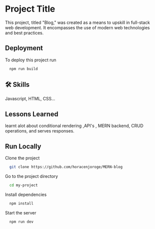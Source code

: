 # Project Title


This project, titled "Blog," was created as a means to upskill in full-stack web development. It encompasses the use of modern web technologies and best practices.

## Deployment

To deploy this project run

```bash
  npm run build
```


## 🛠 Skills
Javascript, HTML, CSS...


## Lessons Learned

learnt alot about conditional rendering ,API's , MERN backend,  CRUD operations, and serves responses. 
## Run Locally

Clone the project

```bash
  git clone https://github.com/horacenjoroge/MERN-blog
```

Go to the project directory

```bash
  cd my-project
```

Install dependencies

```bash
  npm install
```

Start the server

```bash
  npm run dev
```

